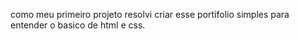 

como meu primeiro projeto resolvi criar esse portifolio simples para entender o basico de html e css.
